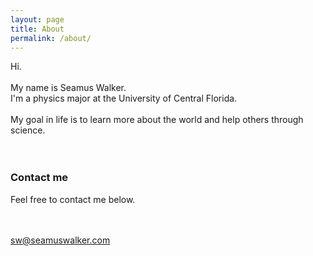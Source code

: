 ```yaml
---
layout: page
title: About
permalink: /about/
---
```


Hi.
<br/><br/>
My name is Seamus Walker.
<br/>
I'm a physics major at the University of Central Florida.
<br/><br/>
My goal in life is to learn more about the world and help others through science.
<br/><br/><br/>
### Contact me
Feel free to contact me below.

<br/><br/>
[sw@seamuswalker.com](mailto:sw@seamuswalker.com)
